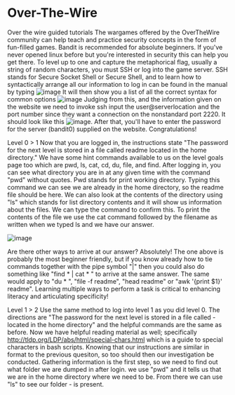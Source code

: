 # Over-The-Wire
Over the wire guided tutorials
The wargames offered by the OverTheWire community can help teach and practice security concepts in the form of fun-filled games.  Bandit is recommended for absolute beginners.  If you've never opened linux before but you're interested in security this can help you get there.  To level up to one and capture the metaphorical flag, usually a string of random characters, you must SSH or log into the game server.  SSH stands for Secure Socket Shell or Secure Shell, and to learn how to syntactically arrange all our information to log in can be found in the manual by typing
![image](https://user-images.githubusercontent.com/113439757/191986004-a2976887-85a8-4a23-92ee-8d2d74c9992e.png)
It will then show you a list of all the correct syntax for common options
![image](https://user-images.githubusercontent.com/113439757/191985509-a83eedc1-3f19-4733-8008-3d689eed8991.png)
Judging from this, and the information given on the website we need to invoke ssh input the user@serverlocation and the port number since they want a connection on the nonstandard port 2220.
It should look like this ![image](https://user-images.githubusercontent.com/113439757/191988132-848d4dbf-09bd-4519-a602-6fba05079392.png).  After that, you'll have to enter the password for the server (bandit0) supplied on the website. Congratulations!

Level 0 > 1
Now that you are logged in, the instructions state "The password for the next level is stored in a file called readme located in the home directory."  We have some hint commands available to us on the level goals page too which are pwd, ls, cat, cd, du, file, and find.  After logging in, you can see what directory you are in at any given time with the command "pwd" without quotes.  Pwd stands for print working directory.  Typing this command we can see we are already in the home directory, so the readme file should be here.  We can also look at the contents of the directory using "ls" which stands for list directory contents and it will show us information about the files. We can type the command to confirm this.  To print the contents of the file we use the cat command followed by the filename as written when we typed ls and we have our answer.

![image](https://user-images.githubusercontent.com/113439757/192812957-bc034ea8-086b-4817-addd-fa91b2f5b940.png)

Are there other ways to arrive at our answer? Absolutely! The one above is probably the most beginner friendly, but if you know already how to tie commands together with the pipe symbol "|" then you could also do something like "find * | cat * " to arrive at the same answer.  The same would apply to "du * ", "file -f readme",  "head readme" or "awk '{print $1}' readme".  Learning multiple ways to perform a task is critical to enhancing literacy and articulating specificity! 

Level 1 > 2
Use the same method to log into level 1 as you did level 0. The directions are "The password for the next level is stored in a file called - located in the home directory" and the helpful commands are the same as before.  Now we have helpful reading material as well; specifically http://tldp.org/LDP/abs/html/special-chars.html which is a guide to special characters in bash scripts.  Knowing that our instructions are similar in format to the previous quesiton, so too should then our investigation be conducted.  Gathering information is the first step, so we need to find out what folder we are dumped in after login. we use "pwd" and it tells us that we are in the home directory where we need to be. From there we can use "ls" to see our folder - is present.
